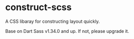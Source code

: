 # construct-scss

A CSS libaray for constructing layout quickly.

Base on Dart Sass v1.34.0 and up. If not, please upgrade it.
